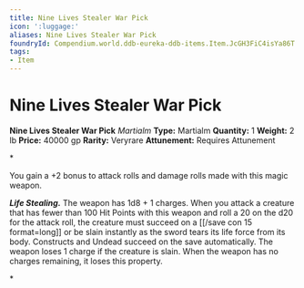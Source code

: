 ```yaml
---
title: Nine Lives Stealer War Pick
icon: ':luggage:'
aliases: Nine Lives Stealer War Pick
foundryId: Compendium.world.ddb-eureka-ddb-items.Item.JcGH3FiC4isYa86T
tags:
- Item
---
```


# Nine Lives Stealer War Pick

**Nine Lives Stealer War Pick**
_Martialm_
**Type:** Martialm
**Quantity:** 1
**Weight:** 2 lb
**Price:** 40000 gp
**Rarity:** Veryrare
**Attunement:** Requires Attunement

*<p>You gain a +2 bonus to attack rolls and damage rolls made with this magic weapon.

***Life Stealing.*** The weapon has 1d8 + 1 charges. When you attack a creature that has fewer than 100 Hit Points with this weapon and roll a 20 on the d20 for the attack roll, the creature must succeed on a [[/save con 15 format=long]] or be slain instantly as the sword tears its life force from its body. Constructs and Undead succeed on the save automatically. The weapon loses 1 charge if the creature is slain. When the weapon has no charges remaining, it loses this property.</p>*